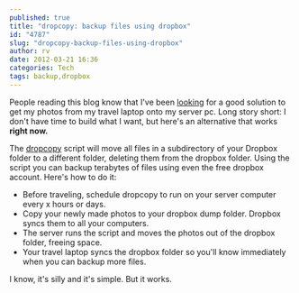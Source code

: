 ```yaml
---
published: true
title: "dropcopy: backup files using dropbox"
id: "4787"
slug: "dropcopy-backup-files-using-dropbox"
author: rv
date: 2012-03-21 16:36
categories: Tech
tags: backup,dropbox
---
```

People reading this blog know that I've been <a href="/blog/2011/12/18/backing-up-photos/">looking</a> for a good solution to get my photos from my travel laptop onto my server pc. Long story short: I don't have time to build what I want, but here's an alternative that works <strong>right now.</strong>

<strong></strong>The <a href="https://github.com/rv/dropcopy" target="_blank">dropcopy</a> script will move all files in a subdirectory of your Dropbox folder to a different folder, deleting them from the dropbox folder. Using the script you can backup terabytes of files using even the free dropbox account. Here's how to do it:
<ul>
	<li>Before traveling, schedule dropcopy to run on your server computer every x hours or days.</li>
	<li>Copy your newly made photos to your dropbox dump folder. Dropbox syncs them to all your computers.</li>
	<li>The server runs the script and moves the photos out of the dropbox folder, freeing space.</li>
	<li>Your travel laptop syncs the dropbox folder so you'll know immediately when you can backup more files.</li>
</ul>
I know, it's silly and it's simple. But it works.